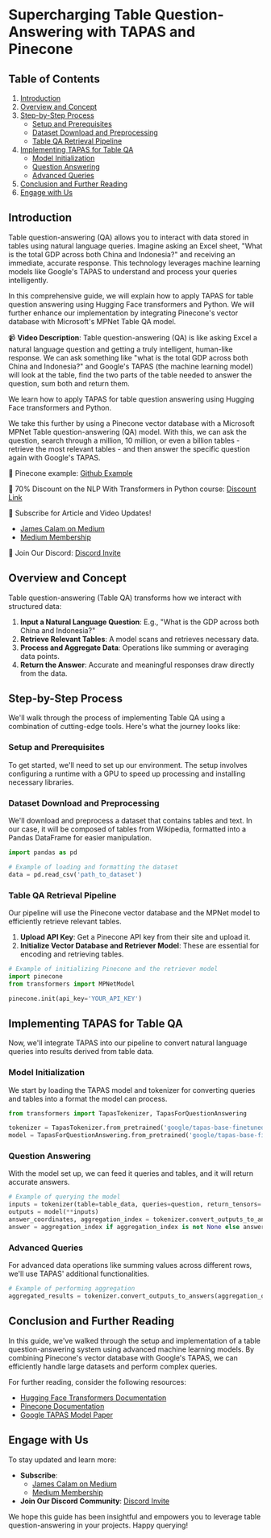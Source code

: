 # Supercharging Table Question-Answering with TAPAS and Pinecone

## Table of Contents
1. [Introduction](#introduction)
2. [Overview and Concept](#overview-and-concept)
3. [Step-by-Step Process](#step-by-step-process)
   - [Setup and Prerequisites](#setup-and-prerequisites)
   - [Dataset Download and Preprocessing](#dataset-download-and-preprocessing)
   - [Table QA Retrieval Pipeline](#table-qa-retrieval-pipeline)
4. [Implementing TAPAS for Table QA](#implementing-tapas-for-table-qa)
   - [Model Initialization](#model-initialization)
   - [Question Answering](#question-answering)
   - [Advanced Queries](#advanced-queries)
5. [Conclusion and Further Reading](#conclusion-and-further-reading)
6. [Engage with Us](#engage-with-us)

## Introduction

Table question-answering (QA) allows you to interact with data stored in tables using natural language queries. Imagine asking an Excel sheet, "What is the total GDP across both China and Indonesia?" and receiving an immediate, accurate response. This technology leverages machine learning models like Google's TAPAS to understand and process your queries intelligently. 

In this comprehensive guide, we will explain how to apply TAPAS for table question answering using Hugging Face transformers and Python. We will further enhance our implementation by integrating Pinecone's vector database with Microsoft's MPNet Table QA model.

📹 **Video Description**:
Table question-answering (QA) is like asking Excel a natural language question and getting a truly intelligent, human-like response. We can ask something like "what is the total GDP across both China and Indonesia?" and Google's TAPAS (the machine learning model) will look at the table, find the two parts of the table needed to answer the question, sum both and return them.

We learn how to apply TAPAS for table question answering using Hugging Face transformers and Python.

We take this further by using a Pinecone vector database with a Microsoft MPNet Table question-answering (QA) model. With this, we can ask the question, search through a million, 10 million, or even a billion tables - retrieve the most relevant tables - and then answer the specific question again with Google's TAPAS.

🌲 Pinecone example:
[Github Example](https://github.com/pinecone-io/examples/blob/master/learn/search/question-answering/table-qa.ipynb)

🤖 70% Discount on the NLP With Transformers in Python course:
[Discount Link](https://bit.ly/3DFvvY5)

🎉 Subscribe for Article and Video Updates!
- [James Calam on Medium](https://jamescalam.medium.com/subscribe)
- [Medium Membership](https://medium.com/@jamescalam/membership)

👾 Join Our Discord:
[Discord Invite](https://discord.gg/c5QtDB9RAP)

## Overview and Concept

Table question-answering (Table QA) transforms how we interact with structured data:

1. **Input a Natural Language Question**: E.g., "What is the GDP across both China and Indonesia?"
2. **Retrieve Relevant Tables**: A model scans and retrieves necessary data.
3. **Process and Aggregate Data**: Operations like summing or averaging data points.
4. **Return the Answer**: Accurate and meaningful responses draw directly from the data.

## Step-by-Step Process

We'll walk through the process of implementing Table QA using a combination of cutting-edge tools. Here's what the journey looks like:

### Setup and Prerequisites

To get started, we'll need to set up our environment. The setup involves configuring a runtime with a GPU to speed up processing and installing necessary libraries.

### Dataset Download and Preprocessing

We'll download and preprocess a dataset that contains tables and text. In our case, it will be composed of tables from Wikipedia, formatted into a Pandas DataFrame for easier manipulation.

```python
import pandas as pd

# Example of loading and formatting the dataset
data = pd.read_csv('path_to_dataset')
```

### Table QA Retrieval Pipeline

Our pipeline will use the Pinecone vector database and the MPNet model to efficiently retrieve relevant tables.

1. **Upload API Key**: Get a Pinecone API key from their site and upload it.
2. **Initialize Vector Database and Retriever Model**: These are essential for encoding and retrieving tables.

```python
# Example of initializing Pinecone and the retriever model
import pinecone
from transformers import MPNetModel

pinecone.init(api_key='YOUR_API_KEY')
```

## Implementing TAPAS for Table QA

Now, we'll integrate TAPAS into our pipeline to convert natural language queries into results derived from table data.

### Model Initialization

We start by loading the TAPAS model and tokenizer for converting queries and tables into a format the model can process.

```python
from transformers import TapasTokenizer, TapasForQuestionAnswering

tokenizer = TapasTokenizer.from_pretrained('google/tapas-base-finetuned-wtq')
model = TapasForQuestionAnswering.from_pretrained('google/tapas-base-finetuned-wtq')
```

### Question Answering

With the model set up, we can feed it queries and tables, and it will return accurate answers.

```python
# Example of querying the model
inputs = tokenizer(table=table_data, queries=question, return_tensors='pt')
outputs = model(**inputs)
answer_coordinates, aggregation_index = tokenizer.convert_outputs_to_answers(inputs, outputs)
answer = aggregation_index if aggregation_index is not None else answer_coordinates
```

### Advanced Queries

For advanced data operations like summing values across different rows, we'll use TAPAS' additional functionalities.

```python
# Example of performing aggregation
aggregated_results = tokenizer.convert_outputs_to_answers(aggregation_outputs)
```

## Conclusion and Further Reading

In this guide, we've walked through the setup and implementation of a table question-answering system using advanced machine learning models. By combining Pinecone's vector database with Google's TAPAS, we can efficiently handle large datasets and perform complex queries.

For further reading, consider the following resources:
- [Hugging Face Transformers Documentation](https://huggingface.co/transformers/)
- [Pinecone Documentation](https://docs.pinecone.io/)
- [Google TAPAS Model Paper](https://arxiv.org/abs/2004.02349)

## Engage with Us

To stay updated and learn more:
- **Subscribe**:
  - [James Calam on Medium](https://jamescalam.medium.com/subscribe)
  - [Medium Membership](https://medium.com/@jamescalam/membership)
- **Join Our Discord Community**:
  [Discord Invite](https://discord.gg/c5QtDB9RAP)

We hope this guide has been insightful and empowers you to leverage table question-answering in your projects. Happy querying!